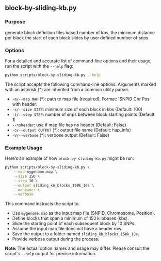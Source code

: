## block-by-sliding-kb.py

### Purpose

generate block definition files based number of kbs, the minimum distance per block the start of each block slides by user defined number of snps

### Options

For a detailed and accurate list of command-line options and their usage, run the script with the `--help` flag:

```bash
python scripts/block-by-sliding-kb.py --help
```

The script accepts the following command-line options. Arguments marked with an asterisk (*) are inherited from a common utility parser.

*   `-m/--map MAP` (*): path to map file [required]. Format: 'SNPID Chr Pos' with header.
*   `-s/--size SIZE`: minimum size of each block in kbs (Default: 100)
*   `-t/--step STEP`: number of snps between block starting points (Default: 1)
*   `--noheader`: use if map file has no header (Default: False)
*   `-o/--output OUTPUT` (*): output file name (Default: hap_info)
*   `-V/--verbose` (*): verbose output (Default: False)

### Example Usage

Here's an example of how `block-by-sliding-kb.py` might be run:

```bash
python scripts/block-by-sliding-kb.py \
    --map mygenome.map \
    --size 150 \
    --step 10 \
    --output sliding_kb_blocks_150k_10s \
    --noheader \
    --verbose
```

This command instructs the script to:

- Use `mygenome.map` as the input map file (SNPID, Chromosome, Position).
- Define blocks that span a minimum of 150 kilobases (kbs).
- Slide the starting point of each subsequent block by 10 SNPs.
- Assume the input map file does not have a header row.
- Save the output to a folder named `sliding_kb_blocks_150k_10s`.
- Provide verbose output during the process.

**Note:** The actual option names and usage may differ. Please consult the script's `--help` output for precise information.
